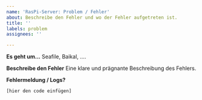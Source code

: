 ```yaml
---
name: 'RasPi-Server: Problem / Fehler'
about: Beschreibe den Fehler und wo der Fehler aufgetreten ist.
title: ''
labels: problem
assignees: ''

---
```


**Es geht um...**
Seafile, Baikal, ....

**Beschreibe den Fehler**
Eine klare und prägnante Beschreibung des Fehlers.

**Fehlermeldung / Logs?**
```
[hier den code einfügen]
```
